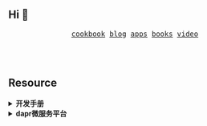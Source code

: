 ## Hi 👋

<p align="center">
  <samp>
    <a href="https://wwqdrh.github.io/cookbook" target="_blank">cookbook</a>
  </samp>
  <samp>
    <a href="https://wwqdrh.github.io/blog" target="_blank">blog</a>
  </samp>
  <samp>
    <a href="https://wwqdrh.github.io/apps" target="_blank">apps</a>
  </samp>
  <samp>
    <a href="https://wwqdrh.github.io/books" target="_blank">books</a>
  </samp>
  <samp>
    <a href="https://space.bilibili.com/538676331" target="_blank">video</a>
  </samp>
</p>

<br />

<br />

## Resource

<details>
  <summary>
    <strong>
      开发手册
    </strong>
  </summary>

- 如何做接口测试: 一个cli工具，通过json声明文件自动构造http请求并验证响应是否满足预期，提供简易的表达式语法，以及变量的上下文
  - [视频](https://www.bilibili.com/video/BV1fY411R7Dq)
  - [文档](./handle/how_api_test/README.md)
- 日志系统搭建: Loki+promtail+grafana架构,promtail与应用共享volume,避免应用在写入日志的时候直接使用网络传递日志而导致的性能开销
  - [文档](./handle/build_logcenter/README.md)
- 权限控制实践: 描述了casbin如何做权限测试，以及一个在微服务架构中，将鉴权部分移动到openresty网关中，鉴权成功才会将流量流向下游服务器
  - [文档](./handle/do_auth/README.md)
- 数据库migrate实践
  - [文档](./handle/dbmigrate/README.md)
</details>

<details>
  <summary>
    <strong>
      dapr微服务平台
    </strong>
  </summary>
  
- dapr初见: dapr简单说明，以及测试官网中描述的一些简单操作
  - [视频](https://www.bilibili.com/video/BV1L24y1y75B)
  - [文档](./use_dapr/01-start/docs.md)
- 微服务功能尝试: 负载均衡、state、pubsub、secret功能测试
  - [文档](./use_dapr/02-basic/docs.md)
- docker平台下做灰度部署: 基于openresty的balancer_by_lua动态做流量的分配，实现新旧应用流量分配的动态调整
  - [视频](https://www.bilibili.com/video/BV1c84y1k79a/)
  - [文档](./use_dapr/03-gray/docs.md)
- 一个多服务系统示例: 实验dapr的sidecar，如何通信如何调用的
  - [文档](./use_dapr/04-doaapp/README.md)
- wasi与普通模式下的性能对比: 实验了一下rustserver普通模式与wasi模式下的性能对比
  - [视频](https://www.bilibili.com/video/BV1Ve4y137tW/)
  - [文档](./use_dapr/05-trywasm/README.md)
</details>
  
<br />
